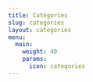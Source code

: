 ```yaml
---
title: Catégories
slug: categories
layout: categories
menu:
  main:
    weight: 40
    params:
      icon: categories
---
```

